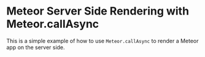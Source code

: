 # Meteor Server Side Rendering with Meteor.callAsync

This is a simple example of how to use `Meteor.callAsync` to render a Meteor app on the server side.